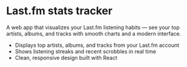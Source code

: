 # Last.fm stats tracker

A web app that visualizes your Last.fm listening habits — see your top artists, albums, and tracks with smooth charts and a modern interface.

- Displays top artists, albums, and tracks from your Last.fm account 
- Shows listening streaks and recent scrobbles in real time 
- Clean, responsive design built with React
